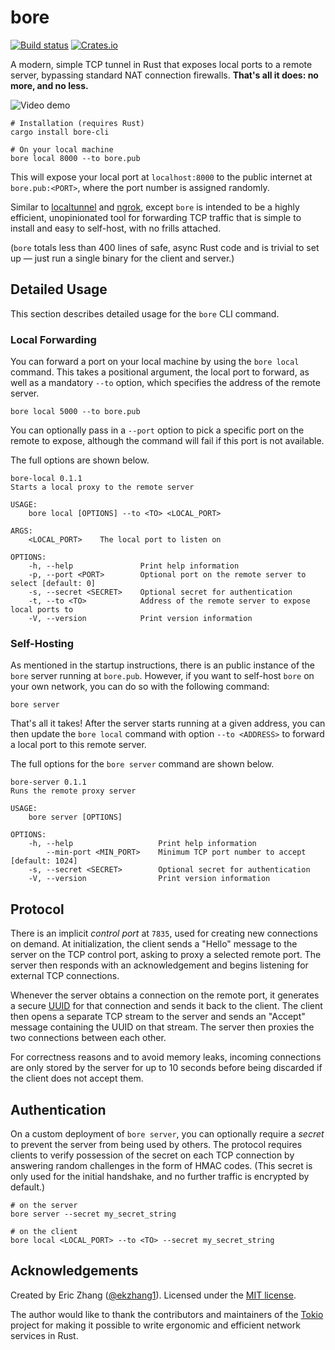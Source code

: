 # bore

[![Build status](https://img.shields.io/github/workflow/status/ekzhang/bore/CI)](https://github.com/ekzhang/bore/actions)
[![Crates.io](https://img.shields.io/crates/v/bore-cli.svg)](https://crates.io/crates/bore-cli)

A modern, simple TCP tunnel in Rust that exposes local ports to a remote server, bypassing standard NAT connection firewalls. **That's all it does: no more, and no less.**

![Video demo](https://i.imgur.com/vDeGsmx.gif)

```shell
# Installation (requires Rust)
cargo install bore-cli

# On your local machine
bore local 8000 --to bore.pub
```

This will expose your local port at `localhost:8000` to the public internet at `bore.pub:<PORT>`, where the port number is assigned randomly.

Similar to [localtunnel](https://github.com/localtunnel/localtunnel) and [ngrok](https://ngrok.io/), except `bore` is intended to be a highly efficient, unopinionated tool for forwarding TCP traffic that is simple to install and easy to self-host, with no frills attached.

(`bore` totals less than 400 lines of safe, async Rust code and is trivial to set up — just run a single binary for the client and server.)

## Detailed Usage

This section describes detailed usage for the `bore` CLI command.

### Local Forwarding

You can forward a port on your local machine by using the `bore local` command. This takes a positional argument, the local port to forward, as well as a mandatory `--to` option, which specifies the address of the remote server.

```shell
bore local 5000 --to bore.pub
```

You can optionally pass in a `--port` option to pick a specific port on the remote to expose, although the command will fail if this port is not available.

The full options are shown below.

```shell
bore-local 0.1.1
Starts a local proxy to the remote server

USAGE:
    bore local [OPTIONS] --to <TO> <LOCAL_PORT>

ARGS:
    <LOCAL_PORT>    The local port to listen on

OPTIONS:
    -h, --help               Print help information
    -p, --port <PORT>        Optional port on the remote server to select [default: 0]
    -s, --secret <SECRET>    Optional secret for authentication
    -t, --to <TO>            Address of the remote server to expose local ports to
    -V, --version            Print version information
```

### Self-Hosting

As mentioned in the startup instructions, there is an public instance of the `bore` server running at `bore.pub`. However, if you want to self-host `bore` on your own network, you can do so with the following command:

```shell
bore server
```

That's all it takes! After the server starts running at a given address, you can then update the `bore local` command with option `--to <ADDRESS>` to forward a local port to this remote server.

The full options for the `bore server` command are shown below.

```shell
bore-server 0.1.1
Runs the remote proxy server

USAGE:
    bore server [OPTIONS]

OPTIONS:
    -h, --help                   Print help information
        --min-port <MIN_PORT>    Minimum TCP port number to accept [default: 1024]
    -s, --secret <SECRET>        Optional secret for authentication
    -V, --version                Print version information
```

## Protocol

There is an implicit _control port_ at `7835`, used for creating new connections on demand. At initialization, the client sends a "Hello" message to the server on the TCP control port, asking to proxy a selected remote port. The server then responds with an acknowledgement and begins listening for external TCP connections.

Whenever the server obtains a connection on the remote port, it generates a secure [UUID](https://en.wikipedia.org/wiki/Universally_unique_identifier) for that connection and sends it back to the client. The client then opens a separate TCP stream to the server and sends an "Accept" message containing the UUID on that stream. The server then proxies the two connections between each other.

For correctness reasons and to avoid memory leaks, incoming connections are only stored by the server for up to 10 seconds before being discarded if the client does not accept them.

## Authentication

On a custom deployment of `bore server`, you can optionally require a _secret_ to prevent the server from being used by others. The protocol requires clients to verify possession of the secret on each TCP connection by answering random challenges in the form of HMAC codes. (This secret is only used for the initial handshake, and no further traffic is encrypted by default.)

```shell
# on the server
bore server --secret my_secret_string

# on the client
bore local <LOCAL_PORT> --to <TO> --secret my_secret_string
```

## Acknowledgements

Created by Eric Zhang ([@ekzhang1](https://twitter.com/ekzhang1)). Licensed under the [MIT license](LICENSE).

The author would like to thank the contributors and maintainers of the [Tokio](https://tokio.rs/) project for making it possible to write ergonomic and efficient network services in Rust.
